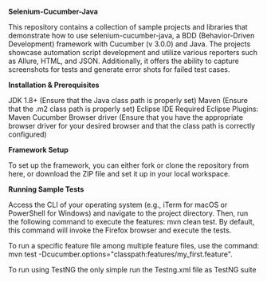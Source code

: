 **Selenium-Cucumber-Java**

This repository contains a collection of sample projects and libraries that demonstrate how to use selenium-cucumber-java, a BDD (Behavior-Driven Development) framework with Cucumber (v 3.0.0) and Java. The projects showcase automation script development and utilize various reporters such as Allure, HTML, and JSON. Additionally, it offers the ability to capture screenshots for tests and generate error shots for failed test cases.

**Installation & Prerequisites**

JDK 1.8+ (Ensure that the Java class path is properly set)
Maven (Ensure that the .m2 class path is properly set)
Eclipse IDE
Required Eclipse Plugins:
Maven
Cucumber
Browser driver (Ensure that you have the appropriate browser driver for your desired browser and that the class path is correctly configured)

**Framework Setup**

To set up the framework, you can either fork or clone the repository from here, or download the ZIP file and set it up in your local workspace.

**Running Sample Tests**

Access the CLI of your operating system (e.g., iTerm for macOS or PowerShell for Windows) and navigate to the project directory. Then, run the following command to execute the features: mvn clean test. By default, this command will invoke the Firefox browser and execute the tests.

To run a specific feature file among multiple feature files, use the command: mvn test -Dcucumber.options="classpath:features/my_first.feature".

To run using TestNG the only simple run the Testng.xml file as TestNG suite

